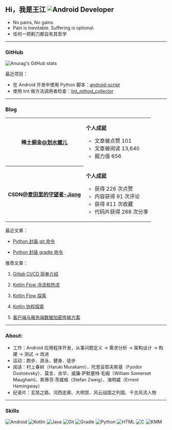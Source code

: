 ## Hi，我是王江 ![Android Developer](https://img.shields.io/badge/Android_Developer-green?style=flat&logo=android)

* No pains, No gains.
* Pain is inevitable. Suffering is optional.
* 任何一把剃刀都自有其哲学

---
### GitHub

![Anurag's GitHub stats](https://github-readme-stats.vercel.app/api?username=WJRye&bg_color=30,C2FFD8,465EFB&title_color=fff&text_color=fff)

最近项目：

- 在 Android 开发中使用 Python 脚本：[android-script](https://github.com/WJRye/android-script)
- 使用 lint 做方法调用者检查：[lint_mthod_collector](https://github.com/WJRye/lint_mthod_collector)

---
### Blog

<table>
    <tr>
        <th>
                <span style="font-weight:bold;">稀土掘金<a href="https://juejin.cn/user/2568903598027885/posts">@划水健儿</a></span>
        </th>
        <td>
          <p> <span style="font-weight:bold;">个人成就</span></p>
          <ul type="circle">
            <li>文章被点赞 101</li>
            <li>文章被阅读 13,640</li>
            <li>掘力值 656</li>
          </ul> 
       </td>
 </tr>
    <tr>
        <th>
           <span style="font-weight:bold;">CSDN<a href="https://blog.csdn.net/wangjiang_qianmo?type=blog">@麦田里的守望者-Jiang</a></span>
        </th>
      <td>
        <p> <span style="font-weight:bold;">个人成就</span></p>
        <ul type="circle">
            <li>获得 226 次点赞</li>
            <li>内容获得 91 次评论</li>
            <li>获得 811 次收藏</li>
            <li>代码片获得 288 次分享</li>
        </ul>
      </td>
   </tr>
</table>

最近文章：

* [Python 封装 git 命令](https://juejin.cn/post/7326814224331964416)

* [Python 封装 gradle 命令](https://juejin.cn/post/7324600741376901154)


推荐文章：

1. [Gitlab CI/CD 简单介绍](https://juejin.cn/post/7236523661707624507)

2. [Kotlin Flow 冷流和热流](https://juejin.cn/post/7217601930917969957)

3. [Kotlin Flow 探索](https://juejin.cn/post/7187586519534829623)

4. [Kotlin 协程探索](https://juejin.cn/post/7184628421010391095)

5. [客户端与服务端数据加密传输方案](https://juejin.cn/post/7146386827522342948)

---
### About:

- 工作：Android 应用程序开发，从事问题定义 → 需求分析 → 架构设计 → 构建 → 测试 → 改进
- 运动：跑步、游泳、健身、徒步
- 阅读：村上春树（Haruki Murakami）、陀思妥耶夫斯基（Fyodor Dostoevsky）、莫言、余华、威廉·萨默塞特·毛姆（William Somerset Maugham)、斯蒂芬·茨威格（Stefan Zweig）、海明威（Ernest Hemingway）
- 纪录片：玄奘之路、河西走廊、大明宫、风云战国之列国、千古风流人物

---
### Skills

![Android](https://img.shields.io/badge/Android-Expert-green?style=for-the-badge&logo=android)
![Kotlin](https://img.shields.io/badge/Kotlin-Advanced-blue?style=for-the-badge&logo=kotlin)
![Java](https://img.shields.io/badge/Java-Advanced-blue?style=for-the-badge&logo=java)
![Git](https://img.shields.io/badge/Git-Advanced-blue?style=for-the-badge&logo=git)
![Gradle](https://img.shields.io/badge/Gradle-Advanced-blue?style=for-the-badge&logo=gradle)
![Python](https://img.shields.io/badge/Python-Intermediate-yellow?style=for-the-badge&logo=python)
![HTML](https://img.shields.io/badge/HTML-Intermediate-yellow?style=for-the-badge&logo=html5)
![C](https://img.shields.io/badge/C-Beginner-orange?style=for-the-badge&logo=c)
![KMM](https://img.shields.io/badge/KMM-Beginner-orange?style=for-the-badge&logo=kmm)


